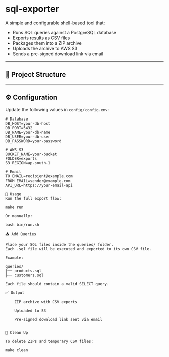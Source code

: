 # sql-exporter

A simple and configurable shell-based tool that:
- Runs SQL queries against a PostgreSQL database
- Exports results as CSV files
- Packages them into a ZIP archive
- Uploads the archive to AWS S3
- Sends a pre-signed download link via email

---

## 📁 Project Structure


---

## ⚙️ Configuration

Update the following values in `config/config.env`:

```env
# Database
DB_HOST=your-db-host
DB_PORT=5432
DB_NAME=your-db-name
DB_USER=your-db-user
DB_PASSWORD=your-password

# AWS S3
BUCKET_NAME=your-bucket
FOLDER=exports
S3_REGION=ap-south-1

# Email
TO_EMAIL=recipient@example.com
FROM_EMAIL=sender@example.com
API_URL=https://your-email-api

🧪 Usage
Run the full export flow:

make run

Or manually:

bash bin/run.sh

📥 Add Queries

Place your SQL files inside the queries/ folder.
Each .sql file will be executed and exported to its own CSV file.

Example:

queries/
├── products.sql
├── customers.sql

Each file should contain a valid SELECT query.

✅ Output

    ZIP archive with CSV exports

    Uploaded to S3

    Pre-signed download link sent via email


🧹 Clean Up

To delete ZIPs and temporary CSV files:

make clean